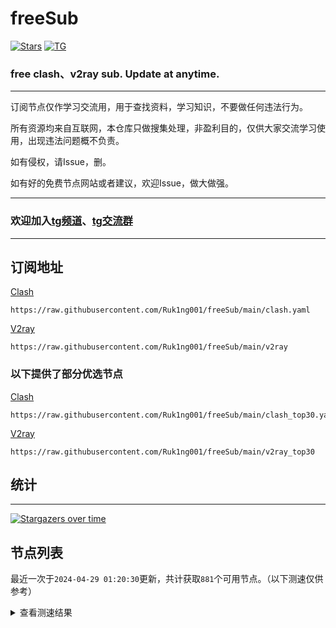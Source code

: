 # freeSub
[![Stars](https://img.shields.io/github/stars/Ruk1ng001/freeSub)](https://github.com/Ruk1ng001/freeSub/stargazers)
[![TG](https://img.shields.io/badge/Telegram-gray?logo=Telegram)](https://t.me/Ruk1ng001)
### free clash、v2ray sub. Update at anytime.

---

订阅节点仅作学习交流用，用于查找资料，学习知识，不要做任何违法行为。

所有资源均来自互联网，本仓库只做搜集处理，非盈利目的，仅供大家交流学习使用，出现违法问题概不负责。

如有侵权，请Issue，删。

如有好的免费节点网站或者建议，欢迎Issue，做大做强。

---

### 欢迎加入[tg频道](https://t.me/Ruk1ng001)、[tg交流群](https://t.me/+-e-b04EE5Cw2NmU1)

---

## 订阅地址
[Clash](https://raw.githubusercontent.com/Ruk1ng001/freeSub/main/clash.yaml)
```
https://raw.githubusercontent.com/Ruk1ng001/freeSub/main/clash.yaml
```
[V2ray](https://raw.githubusercontent.com/Ruk1ng001/freeSub/main/v2ray)
```
https://raw.githubusercontent.com/Ruk1ng001/freeSub/main/v2ray
```
### 以下提供了部分优选节点

[Clash](https://raw.githubusercontent.com/Ruk1ng001/freeSub/main/clash_top30.yaml)
```
https://raw.githubusercontent.com/Ruk1ng001/freeSub/main/clash_top30.yaml
```
[V2ray](https://raw.githubusercontent.com/Ruk1ng001/freeSub/main/v2ray_top30)
```
https://raw.githubusercontent.com/Ruk1ng001/freeSub/main/v2ray_top30
```

## 统计

---

[![Stargazers over time](https://starchart.cc/Ruk1ng001/freeSub.svg)](https://starchart.cc/Ruk1ng001/freeSub)

## 节点列表

最近一次于`2024-04-29 01:20:30`更新，共计获取`881`个可用节点。（以下测速仅供参考）

<details> <summary>查看测速结果</summary>

| 序号 | 节点 | 带宽 | 延迟 |
|:--:|:--:|:--:|:--:|
 | 1 | github.com/Ruk1ng001_457509393 | 1.58MB/s | 466.00ms |
 | 2 | github.com/Ruk1ng001_-1950870227 | 1.57MB/s | 452.00ms |
 | 3 | github.com/Ruk1ng001_-1309194857 | 1.57MB/s | 470.00ms |
 | 4 | github.com/Ruk1ng001_626559234 | 1.52MB/s | 482.00ms |
 | 5 | github.com/Ruk1ng001_396148077 | 1.50MB/s | 487.00ms |
 | 6 | github.com/Ruk1ng001_1697321866 | 1.47MB/s | 502.00ms |
 | 7 | github.com/Ruk1ng001_-998442850 | 1.44MB/s | 524.00ms |
 | 8 | github.com/Ruk1ng001_1035991473 | 1.44MB/s | 478.00ms |
 | 9 | github.com/Ruk1ng001_1195687431 | 1.44MB/s | 488.00ms |
 | 10 | github.com/Ruk1ng001_-1873811878 | 1.43MB/s | 456.00ms |
 | 11 | github.com/Ruk1ng001_2141704908 | 1.42MB/s | 502.00ms |
 | 12 | github.com/Ruk1ng001_1410094828 | 1.41MB/s | 532.00ms |
 | 13 | github.com/Ruk1ng001_605584129 | 1.41MB/s | 544.00ms |
 | 14 | github.com/Ruk1ng001_1867158206 | 1.41MB/s | 508.00ms |
 | 15 | github.com/Ruk1ng001_856261957 | 1.38MB/s | 560.00ms |
 | 16 | github.com/Ruk1ng001_1340327444 | 1.37MB/s | 513.00ms |
 | 17 | github.com/Ruk1ng001_1244419640 | 1.37MB/s | 577.00ms |
 | 18 | github.com/Ruk1ng001_1742616278 | 1.36MB/s | 559.00ms |
 | 19 | github.com/Ruk1ng001_1690603000 | 1.36MB/s | 542.00ms |
 | 20 | github.com/Ruk1ng001_1996575138 | 1.33MB/s | 561.00ms |
 | 21 | github.com/Ruk1ng001_1119602192 | 1.33MB/s | 586.00ms |
 | 22 | github.com/Ruk1ng001_-1004937508 | 1.32MB/s | 532.00ms |
 | 23 | github.com/Ruk1ng001_1591658842 | 1.32MB/s | 476.00ms |
 | 24 | github.com/Ruk1ng001_-1925795376 | 1.31MB/s | 577.00ms |
 | 25 | github.com/Ruk1ng001_-774058781 | 1.31MB/s | 578.00ms |
 | 26 | github.com/Ruk1ng001_-715363610 | 1.31MB/s | 573.00ms |
 | 27 | github.com/Ruk1ng001_146267772 | 1.30MB/s | 534.00ms |
 | 28 | github.com/Ruk1ng001_138898346 | 1.30MB/s | 582.00ms |
 | 29 | github.com/Ruk1ng001_2096896623 | 1.29MB/s | 593.00ms |
 | 30 | github.com/Ruk1ng001_782310002 | 1.27MB/s | 503.00ms |
 | 31 | github.com/Ruk1ng001_-1008720777 | 1.27MB/s | 566.00ms |
 | 32 | github.com/Ruk1ng001_-72686330 | 1.27MB/s | 568.00ms |
 | 33 | github.com/Ruk1ng001_116797288 | 1.26MB/s | 620.00ms |
 | 34 | github.com/Ruk1ng001_300501014 | 1.26MB/s | 517.00ms |
 | 35 | github.com/Ruk1ng001_1743310297 | 1.26MB/s | 591.00ms |
 | 36 | github.com/Ruk1ng001_161052048 | 1.25MB/s | 551.00ms |
 | 37 | github.com/Ruk1ng001_-2030686929 | 1.25MB/s | 552.00ms |
 | 38 | github.com/Ruk1ng001_291293984 | 1.25MB/s | 546.00ms |
 | 39 | github.com/Ruk1ng001_-72621018 | 1.24MB/s | 563.00ms |
 | 40 | github.com/Ruk1ng001_-1898585217 | 1.24MB/s | 636.00ms |
 | 41 | github.com/Ruk1ng001_1086606314 | 1.23MB/s | 500.00ms |
 | 42 | github.com/Ruk1ng001_1353939725 | 1.23MB/s | 587.00ms |
 | 43 | github.com/Ruk1ng001_-1845796286 | 1.22MB/s | 640.00ms |
 | 44 | github.com/Ruk1ng001_-1922139290 | 1.21MB/s | 631.00ms |
 | 45 | github.com/Ruk1ng001_92151648 | 1.21MB/s | 652.00ms |
 | 46 | github.com/Ruk1ng001_-1870168781 | 1.20MB/s | 636.00ms |
 | 47 | github.com/Ruk1ng001_-2095910852 | 1.20MB/s | 618.00ms |
 | 48 | github.com/Ruk1ng001_-1350255069 | 1.19MB/s | 608.00ms |
 | 49 | github.com/Ruk1ng001_1267551929 | 1.19MB/s | 654.00ms |
 | 50 | github.com/Ruk1ng001_1040940363 | 1.19MB/s | 588.00ms |
 | 51 | github.com/Ruk1ng001_-769628018 | 1.18MB/s | 547.00ms |
 | 52 | github.com/Ruk1ng001_-1961998459 | 1.18MB/s | 625.00ms |
 | 53 | github.com/Ruk1ng001_1377215008 | 1.17MB/s | 658.00ms |
 | 54 | github.com/Ruk1ng001_1594636971 | 1.16MB/s | 573.00ms |
 | 55 | github.com/Ruk1ng001_790237386 | 1.16MB/s | 500.00ms |
 | 56 | github.com/Ruk1ng001_777567245 | 1.16MB/s | 637.00ms |
 | 57 | github.com/Ruk1ng001_343902879 | 1.15MB/s | 584.00ms |
 | 58 | github.com/Ruk1ng001_889885765 | 1.14MB/s | 504.00ms |
 | 59 | github.com/Ruk1ng001_-19935043 | 1.14MB/s | 658.00ms |
 | 60 | github.com/Ruk1ng001_738775265 | 1.14MB/s | 693.00ms |
 | 61 | github.com/Ruk1ng001_-734587954 | 1.14MB/s | 459.00ms |
 | 62 | github.com/Ruk1ng001_1125418568 | 1.14MB/s | 715.00ms |
 | 63 | github.com/Ruk1ng001_-984555816 | 1.14MB/s | 696.00ms |
 | 64 | github.com/Ruk1ng001_1715235241 | 1.12MB/s | 671.00ms |
 | 65 | github.com/Ruk1ng001_-1220610009 | 1.11MB/s | 686.00ms |
 | 66 | github.com/Ruk1ng001_71355846 | 1.10MB/s | 705.00ms |
 | 67 | github.com/Ruk1ng001_308684097 | 1.10MB/s | 717.00ms |
 | 68 | github.com/Ruk1ng001_924727498 | 1.10MB/s | 715.00ms |
 | 69 | github.com/Ruk1ng001_-1184184033 | 1.10MB/s | 701.00ms |
 | 70 | github.com/Ruk1ng001_-822426900 | 1.10MB/s | 525.00ms |
 | 71 | github.com/Ruk1ng001_1453958981 | 1.09MB/s | 645.00ms |
 | 72 | github.com/Ruk1ng001_1923705185 | 1.09MB/s | 705.00ms |
 | 73 | github.com/Ruk1ng001_-1032832811 | 1.09MB/s | 646.00ms |
 | 74 | github.com/Ruk1ng001_-869713242 | 1.09MB/s | 600.00ms |
 | 75 | github.com/Ruk1ng001_-642684255 | 1.09MB/s | 473.00ms |
 | 76 | github.com/Ruk1ng001_-1518073166 | 1.08MB/s | 756.00ms |
 | 77 | github.com/Ruk1ng001_-2124455810 | 1.08MB/s | 723.00ms |
 | 78 | github.com/Ruk1ng001_-437420711 | 1.07MB/s | 656.00ms |
 | 79 | github.com/Ruk1ng001_1096619158 | 1.07MB/s | 521.00ms |
 | 80 | github.com/Ruk1ng001_293866984 | 1.07MB/s | 614.00ms |
 | 81 | github.com/Ruk1ng001_1737758049 | 1.06MB/s | 562.00ms |
 | 82 | github.com/Ruk1ng001_-1642215306 | 1.06MB/s | 717.00ms |
 | 83 | github.com/Ruk1ng001_-993462027 | 1.06MB/s | 738.00ms |
 | 84 | github.com/Ruk1ng001_1814260521 | 1.06MB/s | 547.00ms |
 | 85 | github.com/Ruk1ng001_1996967370 | 1.06MB/s | 768.00ms |
 | 86 | github.com/Ruk1ng001_2108791206 | 1.06MB/s | 585.00ms |
 | 87 | github.com/Ruk1ng001_449348185 | 1.06MB/s | 729.00ms |
 | 88 | github.com/Ruk1ng001_914238114 | 1.05MB/s | 650.00ms |
 | 89 | github.com/Ruk1ng001_-528439388 | 1.05MB/s | 739.00ms |
 | 90 | github.com/Ruk1ng001_555523061 | 1.05MB/s | 608.00ms |
 | 91 | github.com/Ruk1ng001_-1178388565 | 1.05MB/s | 585.00ms |
 | 92 | github.com/Ruk1ng001_-159291392 | 1.04MB/s | 632.00ms |
 | 93 | github.com/Ruk1ng001_1182001113 | 1.03MB/s | 784.00ms |
 | 94 | github.com/Ruk1ng001_-1759640489 | 1.03MB/s | 627.00ms |
 | 95 | github.com/Ruk1ng001_-2108125779 | 1.02MB/s | 721.00ms |
 | 96 | github.com/Ruk1ng001_-1252656006 | 1.02MB/s | 568.00ms |
 | 97 | github.com/Ruk1ng001_1685342719 | 1.02MB/s | 793.00ms |
 | 98 | github.com/Ruk1ng001_1727756446 | 1.01MB/s | 620.00ms |
 | 99 | github.com/Ruk1ng001_586264968 | 1.01MB/s | 510.00ms |
 | 100 | github.com/Ruk1ng001_569351095 | 1.01MB/s | 768.00ms |
 | 101 | github.com/Ruk1ng001_-606007644 | 1021.50KB/s | 684.00ms |
 | 102 | github.com/Ruk1ng001_282434535 | 1020.75KB/s | 861.00ms |
 | 103 | github.com/Ruk1ng001_1004112283 | 1019.62KB/s | 697.00ms |
 | 104 | github.com/Ruk1ng001_-63723239 | 1018.76KB/s | 637.00ms |
 | 105 | github.com/Ruk1ng001_1105575492 | 1016.90KB/s | 639.00ms |
 | 106 | github.com/Ruk1ng001_-1292845614 | 1016.70KB/s | 519.00ms |
 | 107 | github.com/Ruk1ng001_2048528184 | 1011.88KB/s | 477.00ms |
 | 108 | github.com/Ruk1ng001_-1595403498 | 1011.87KB/s | 640.00ms |
 | 109 | github.com/Ruk1ng001_-862492042 | 1007.12KB/s | 607.00ms |
 | 110 | github.com/Ruk1ng001_-1976564755 | 1006.96KB/s | 815.00ms |
 | 111 | github.com/Ruk1ng001_1052701915 | 999.15KB/s | 718.00ms |
 | 112 | github.com/Ruk1ng001_258761332 | 995.79KB/s | 688.00ms |
 | 113 | github.com/Ruk1ng001_-299525474 | 994.82KB/s | 783.00ms |
 | 114 | github.com/Ruk1ng001_1433481281 | 991.40KB/s | 671.00ms |
 | 115 | github.com/Ruk1ng001_-1526050431 | 978.24KB/s | 757.00ms |
 | 116 | github.com/Ruk1ng001_1919755534 | 977.98KB/s | 534.00ms |
 | 117 | github.com/Ruk1ng001_-1124604566 | 975.64KB/s | 800.00ms |
 | 118 | github.com/Ruk1ng001_-795008501 | 975.44KB/s | 778.00ms |
 | 119 | github.com/Ruk1ng001_-389812022 | 969.83KB/s | 751.00ms |
 | 120 | github.com/Ruk1ng001_-1594851839 | 966.10KB/s | 803.00ms |
 | 121 | github.com/Ruk1ng001_-1487995965 | 964.33KB/s | 727.00ms |
 | 122 | github.com/Ruk1ng001_480482224 | 963.62KB/s | 506.00ms |
 | 123 | github.com/Ruk1ng001_-1281754856 | 963.23KB/s | 774.00ms |
 | 124 | github.com/Ruk1ng001_1892255689 | 952.31KB/s | 780.00ms |
 | 125 | github.com/Ruk1ng001_1210897747 | 950.42KB/s | 566.00ms |
 | 126 | github.com/Ruk1ng001_1605722044 | 948.03KB/s | 802.00ms |
 | 127 | github.com/Ruk1ng001_1303005356 | 947.51KB/s | 523.00ms |
 | 128 | github.com/Ruk1ng001_107634401 | 946.39KB/s | 869.00ms |
 | 129 | github.com/Ruk1ng001_954815856 | 935.21KB/s | 608.00ms |
 | 130 | github.com/Ruk1ng001_-1606049398 | 928.79KB/s | 597.00ms |
 | 131 | github.com/Ruk1ng001_280124030 | 924.57KB/s | 578.00ms |
 | 132 | github.com/Ruk1ng001_1072752017 | 920.87KB/s | 926.00ms |
 | 133 | github.com/Ruk1ng001_1870964525 | 920.76KB/s | 839.00ms |
 | 134 | github.com/Ruk1ng001_-2029115800 | 917.22KB/s | 817.00ms |
 | 135 | github.com/Ruk1ng001_1007940263 | 915.85KB/s | 855.00ms |
 | 136 | github.com/Ruk1ng001_2141221791 | 911.92KB/s | 664.00ms |
 | 137 | github.com/Ruk1ng001_1986732526 | 903.13KB/s | 761.00ms |
 | 138 | github.com/Ruk1ng001_1213544331 | 903.03KB/s | 851.00ms |
 | 139 | github.com/Ruk1ng001_2005668504 | 899.66KB/s | 703.00ms |
 | 140 | github.com/Ruk1ng001_1041567912 | 886.82KB/s | 876.00ms |
 | 141 | github.com/Ruk1ng001_-1071695481 | 885.35KB/s | 685.00ms |
 | 142 | github.com/Ruk1ng001_-637356168 | 874.30KB/s | 803.00ms |
 | 143 | github.com/Ruk1ng001_-954555404 | 873.63KB/s | 589.00ms |
 | 144 | github.com/Ruk1ng001_-2064097860 | 870.07KB/s | 798.00ms |
 | 145 | github.com/Ruk1ng001_-503097348 | 868.75KB/s | 787.00ms |
 | 146 | github.com/Ruk1ng001_1048613264 | 868.56KB/s | 906.00ms |
 | 147 | github.com/Ruk1ng001_109994677 | 866.90KB/s | 785.00ms |
 | 148 | github.com/Ruk1ng001_-253991980 | 865.41KB/s | 814.00ms |
 | 149 | github.com/Ruk1ng001_-887811693 | 863.04KB/s | 937.00ms |
 | 150 | github.com/Ruk1ng001_-61758025 | 861.98KB/s | 728.00ms |
 | 151 | github.com/Ruk1ng001_1628682888 | 854.47KB/s | 677.00ms |
 | 152 | github.com/Ruk1ng001_-1618165936 | 852.90KB/s | 666.00ms |
 | 153 | github.com/Ruk1ng001_2002865243 | 844.92KB/s | 762.00ms |
 | 154 | github.com/Ruk1ng001_-1746356176 | 843.21KB/s | 600.00ms |
 | 155 | github.com/Ruk1ng001_1107866998 | 841.98KB/s | 795.00ms |
 | 156 | github.com/Ruk1ng001_-770263162 | 841.49KB/s | 678.00ms |
 | 157 | github.com/Ruk1ng001_-649341856 | 841.16KB/s | 785.00ms |
 | 158 | github.com/Ruk1ng001_-171925360 | 837.98KB/s | 670.00ms |
 | 159 | github.com/Ruk1ng001_1975051461 | 835.19KB/s | 784.00ms |
 | 160 | github.com/Ruk1ng001_1567064967 | 834.79KB/s | 595.00ms |
 | 161 | github.com/Ruk1ng001_-1100195204 | 830.70KB/s | 999.00ms |
 | 162 | github.com/Ruk1ng001_256366694 | 829.13KB/s | 883.00ms |
 | 163 | github.com/Ruk1ng001_448107404 | 825.85KB/s | 740.00ms |
 | 164 | github.com/Ruk1ng001_-396534778 | 820.78KB/s | 719.00ms |
 | 165 | github.com/Ruk1ng001_611343547 | 820.09KB/s | 874.00ms |
 | 166 | github.com/Ruk1ng001_-531640239 | 819.80KB/s | 494.00ms |
 | 167 | github.com/Ruk1ng001_-1549982554 | 819.29KB/s | 936.00ms |
 | 168 | github.com/Ruk1ng001_-244181490 | 813.74KB/s | 604.00ms |
 | 169 | github.com/Ruk1ng001_-559425755 | 810.43KB/s | 937.00ms |
 | 170 | github.com/Ruk1ng001_1566592211 | 804.68KB/s | 786.00ms |
 | 171 | github.com/Ruk1ng001_-212618855 | 804.53KB/s | 819.00ms |
 | 172 | github.com/Ruk1ng001_-1388654550 | 802.89KB/s | 802.00ms |
 | 173 | github.com/Ruk1ng001_143935729 | 801.53KB/s | 632.00ms |
 | 174 | github.com/Ruk1ng001_1274579197 | 795.75KB/s | 727.00ms |
 | 175 | github.com/Ruk1ng001_-1277654981 | 793.98KB/s | 740.00ms |
 | 176 | github.com/Ruk1ng001_1038398404 | 789.01KB/s | 976.00ms |
 | 177 | github.com/Ruk1ng001_1106387906 | 787.21KB/s | 822.00ms |
 | 178 | github.com/Ruk1ng001_-2123296508 | 786.71KB/s | 807.00ms |
 | 179 | github.com/Ruk1ng001_-557883779 | 785.41KB/s | 782.00ms |
 | 180 | github.com/Ruk1ng001_-262865353 | 784.83KB/s | 708.00ms |
 | 181 | github.com/Ruk1ng001_1518210954 | 777.46KB/s | 782.00ms |
 | 182 | github.com/Ruk1ng001_-1578979858 | 772.92KB/s | 1008.00ms |
 | 183 | github.com/Ruk1ng001_-1106722026 | 769.72KB/s | 806.00ms |
 | 184 | github.com/Ruk1ng001_-340934017 | 769.21KB/s | 807.00ms |
 | 185 | github.com/Ruk1ng001_2073445822 | 764.13KB/s | 785.00ms |
 | 186 | github.com/Ruk1ng001_1864736563 | 761.61KB/s | 733.00ms |
 | 187 | github.com/Ruk1ng001_-1220365495 | 759.72KB/s | 1047.00ms |
 | 188 | github.com/Ruk1ng001_698432993 | 759.35KB/s | 706.00ms |
 | 189 | github.com/Ruk1ng001_1989420087 | 756.98KB/s | 914.00ms |
 | 190 | github.com/Ruk1ng001_-1163948804 | 755.82KB/s | 676.00ms |
 | 191 | github.com/Ruk1ng001_-375905948 | 754.27KB/s | 742.00ms |
 | 192 | github.com/Ruk1ng001_63054956 | 752.57KB/s | 775.00ms |
 | 193 | github.com/Ruk1ng001_467356621 | 752.34KB/s | 770.00ms |
 | 194 | github.com/Ruk1ng001_-1789993092 | 750.33KB/s | 865.00ms |
 | 195 | github.com/Ruk1ng001_-2132828438 | 747.36KB/s | 670.00ms |
 | 196 | github.com/Ruk1ng001_-847465108 | 747.18KB/s | 773.00ms |
 | 197 | github.com/Ruk1ng001_1890546903 | 743.67KB/s | 607.00ms |
 | 198 | github.com/Ruk1ng001_-1815679804 | 742.76KB/s | 836.00ms |
 | 199 | github.com/Ruk1ng001_-403127895 | 742.75KB/s | 801.00ms |
 | 200 | github.com/Ruk1ng001_-2017851594 | 741.05KB/s | 812.00ms |
 | 201 | github.com/Ruk1ng001_-343743859 | 740.85KB/s | 815.00ms |
 | 202 | github.com/Ruk1ng001_55133813 | 740.84KB/s | 788.00ms |
 | 203 | github.com/Ruk1ng001_2042881576 | 740.31KB/s | 823.00ms |
 | 204 | github.com/Ruk1ng001_-1592205057 | 738.56KB/s | 624.00ms |
 | 205 | github.com/Ruk1ng001_815517840 | 737.64KB/s | 765.00ms |
 | 206 | github.com/Ruk1ng001_-932278762 | 737.39KB/s | 968.00ms |
 | 207 | github.com/Ruk1ng001_653133192 | 736.77KB/s | 669.00ms |
 | 208 | github.com/Ruk1ng001_1619725817 | 734.09KB/s | 882.00ms |
 | 209 | github.com/Ruk1ng001_-852593786 | 733.30KB/s | 926.00ms |
 | 210 | github.com/Ruk1ng001_-1636878182 | 732.99KB/s | 974.00ms |
 | 211 | github.com/Ruk1ng001_369635224 | 732.60KB/s | 753.00ms |
 | 212 | github.com/Ruk1ng001_2023043447 | 732.22KB/s | 781.00ms |
 | 213 | github.com/Ruk1ng001_-613298081 | 731.02KB/s | 587.00ms |
 | 214 | github.com/Ruk1ng001_1233879076 | 729.06KB/s | 807.00ms |
 | 215 | github.com/Ruk1ng001_1932043108 | 725.08KB/s | 937.00ms |
 | 216 | github.com/Ruk1ng001_1153219541 | 721.84KB/s | 953.00ms |
 | 217 | github.com/Ruk1ng001_-391721743 | 720.62KB/s | 714.00ms |
 | 218 | github.com/Ruk1ng001_-115319328 | 719.61KB/s | 773.00ms |
 | 219 | github.com/Ruk1ng001_-512044762 | 715.75KB/s | 784.00ms |
 | 220 | github.com/Ruk1ng001_-662409783 | 714.88KB/s | 836.00ms |
 | 221 | github.com/Ruk1ng001_998218809 | 714.49KB/s | 864.00ms |
 | 222 | github.com/Ruk1ng001_944487472 | 712.98KB/s | 802.00ms |
 | 223 | github.com/Ruk1ng001_-838089387 | 712.72KB/s | 1125.00ms |
 | 224 | github.com/Ruk1ng001_-53444725 | 710.52KB/s | 800.00ms |
 | 225 | github.com/Ruk1ng001_-515231590 | 708.43KB/s | 636.00ms |
 | 226 | github.com/Ruk1ng001_-981481 | 706.59KB/s | 823.00ms |
 | 227 | github.com/Ruk1ng001_295128791 | 705.49KB/s | 894.00ms |
 | 228 | github.com/Ruk1ng001_1559827882 | 704.04KB/s | 794.00ms |
 | 229 | github.com/Ruk1ng001_-1851879389 | 703.90KB/s | 626.00ms |
 | 230 | github.com/Ruk1ng001_2061323904 | 703.15KB/s | 764.00ms |
 | 231 | github.com/Ruk1ng001_552269841 | 701.96KB/s | 839.00ms |
 | 232 | github.com/Ruk1ng001_-1839956059 | 701.88KB/s | 741.00ms |
 | 233 | github.com/Ruk1ng001_-643872437 | 698.88KB/s | 1131.00ms |
 | 234 | github.com/Ruk1ng001_1943234370 | 696.61KB/s | 756.00ms |
 | 235 | github.com/Ruk1ng001_2093497325 | 694.25KB/s | 655.00ms |
 | 236 | github.com/Ruk1ng001_-730927187 | 694.22KB/s | 795.00ms |
 | 237 | github.com/Ruk1ng001_-505067315 | 693.95KB/s | 647.00ms |
 | 238 | github.com/Ruk1ng001_326847445 | 693.60KB/s | 763.00ms |
 | 239 | github.com/Ruk1ng001_-1608408967 | 692.37KB/s | 1067.00ms |
 | 240 | github.com/Ruk1ng001_-358435009 | 692.22KB/s | 862.00ms |
 | 241 | github.com/Ruk1ng001_1441269998 | 691.21KB/s | 723.00ms |
 | 242 | github.com/Ruk1ng001_1902851216 | 690.70KB/s | 867.00ms |
 | 243 | github.com/Ruk1ng001_739113106 | 690.69KB/s | 819.00ms |
 | 244 | github.com/Ruk1ng001_-1782303906 | 690.28KB/s | 798.00ms |
 | 245 | github.com/Ruk1ng001_1487599299 | 684.88KB/s | 678.00ms |
 | 246 | github.com/Ruk1ng001_-1493709062 | 682.71KB/s | 974.00ms |
 | 247 | github.com/Ruk1ng001_731633589 | 680.12KB/s | 854.00ms |
 | 248 | github.com/Ruk1ng001_-2085184540 | 678.72KB/s | 933.00ms |
 | 249 | github.com/Ruk1ng001_-36385008 | 676.31KB/s | 1171.00ms |
 | 250 | github.com/Ruk1ng001_549707285 | 674.16KB/s | 882.00ms |
 | 251 | github.com/Ruk1ng001_-117128365 | 671.38KB/s | 999.00ms |
 | 252 | github.com/Ruk1ng001_-471467992 | 667.97KB/s | 1040.00ms |
 | 253 | github.com/Ruk1ng001_-1987993535 | 667.25KB/s | 786.00ms |
 | 254 | github.com/Ruk1ng001_656226080 | 664.99KB/s | 968.00ms |
 | 255 | github.com/Ruk1ng001_281914585 | 663.17KB/s | 732.00ms |
 | 256 | github.com/Ruk1ng001_1871087322 | 661.98KB/s | 865.00ms |
 | 257 | github.com/Ruk1ng001_-1828807397 | 658.22KB/s | 749.00ms |
 | 258 | github.com/Ruk1ng001_-1480117251 | 656.43KB/s | 789.00ms |
 | 259 | github.com/Ruk1ng001_-82898005 | 654.59KB/s | 806.00ms |
 | 260 | github.com/Ruk1ng001_-27929349 | 653.22KB/s | 838.00ms |
 | 261 | github.com/Ruk1ng001_-319323616 | 652.55KB/s | 805.00ms |
 | 262 | github.com/Ruk1ng001_738183726 | 652.42KB/s | 951.00ms |
 | 263 | github.com/Ruk1ng001_-127118485 | 651.02KB/s | 882.00ms |
 | 264 | github.com/Ruk1ng001_-1887713855 | 649.78KB/s | 787.00ms |
 | 265 | github.com/Ruk1ng001_-523013122 | 645.46KB/s | 1279.00ms |
 | 266 | github.com/Ruk1ng001_-958206677 | 644.90KB/s | 806.00ms |
 | 267 | github.com/Ruk1ng001_-379124212 | 644.52KB/s | 899.00ms |
 | 268 | github.com/Ruk1ng001_1331854260 | 644.33KB/s | 606.00ms |
 | 269 | github.com/Ruk1ng001_1996223246 | 643.24KB/s | 835.00ms |
 | 270 | github.com/Ruk1ng001_-997123711 | 640.64KB/s | 830.00ms |
 | 271 | github.com/Ruk1ng001_525984793 | 638.75KB/s | 942.00ms |
 | 272 | github.com/Ruk1ng001_-328167282 | 638.22KB/s | 1124.00ms |
 | 273 | github.com/Ruk1ng001_-934373348 | 637.79KB/s | 1032.00ms |
 | 274 | github.com/Ruk1ng001_553360467 | 635.76KB/s | 882.00ms |
 | 275 | github.com/Ruk1ng001_-1571851554 | 633.29KB/s | 715.00ms |
 | 276 | github.com/Ruk1ng001_-1557982896 | 632.24KB/s | 874.00ms |
 | 277 | github.com/Ruk1ng001_-1640485969 | 630.22KB/s | 708.00ms |
 | 278 | github.com/Ruk1ng001_-566235706 | 629.94KB/s | 645.00ms |
 | 279 | github.com/Ruk1ng001_-1256619418 | 629.65KB/s | 589.00ms |
 | 280 | github.com/Ruk1ng001_281991883 | 629.61KB/s | 614.00ms |
 | 281 | github.com/Ruk1ng001_1530630353 | 626.31KB/s | 684.00ms |
 | 282 | github.com/Ruk1ng001_552161983 | 626.27KB/s | 651.00ms |
 | 283 | github.com/Ruk1ng001_-1651884828 | 623.97KB/s | 685.00ms |
 | 284 | github.com/Ruk1ng001_-2049639584 | 621.58KB/s | 961.00ms |
 | 285 | github.com/Ruk1ng001_-714480060 | 618.12KB/s | 940.00ms |
 | 286 | github.com/Ruk1ng001_344662857 | 616.95KB/s | 744.00ms |
 | 287 | github.com/Ruk1ng001_975225202 | 615.26KB/s | 831.00ms |
 | 288 | github.com/Ruk1ng001_-932012556 | 614.41KB/s | 842.00ms |
 | 289 | github.com/Ruk1ng001_-1815876387 | 613.89KB/s | 918.00ms |
 | 290 | github.com/Ruk1ng001_1669850518 | 613.53KB/s | 768.00ms |
 | 291 | github.com/Ruk1ng001_1760299216 | 610.61KB/s | 760.00ms |
 | 292 | github.com/Ruk1ng001_-772665707 | 610.08KB/s | 1203.00ms |
 | 293 | github.com/Ruk1ng001_-1014752285 | 608.92KB/s | 732.00ms |
 | 294 | github.com/Ruk1ng001_-1893624943 | 607.96KB/s | 970.00ms |
 | 295 | github.com/Ruk1ng001_-1252235763 | 606.47KB/s | 783.00ms |
 | 296 | github.com/Ruk1ng001_-1813907548 | 604.30KB/s | 1095.00ms |
 | 297 | github.com/Ruk1ng001_1735381951 | 602.96KB/s | 637.00ms |
 | 298 | github.com/Ruk1ng001_787301441 | 601.32KB/s | 747.00ms |
 | 299 | github.com/Ruk1ng001_856347142 | 599.09KB/s | 1131.00ms |
 | 300 | github.com/Ruk1ng001_1886975613 | 598.71KB/s | 605.00ms |
 | 301 | github.com/Ruk1ng001_-1542576069 | 596.87KB/s | 672.00ms |
 | 302 | github.com/Ruk1ng001_-1267513817 | 596.76KB/s | 927.00ms |
 | 303 | github.com/Ruk1ng001_-1611760978 | 596.05KB/s | 1101.00ms |
 | 304 | github.com/Ruk1ng001_-1560884489 | 595.86KB/s | 930.00ms |
 | 305 | github.com/Ruk1ng001_2079344206 | 595.61KB/s | 959.00ms |
 | 306 | github.com/Ruk1ng001_-1724867357 | 593.37KB/s | 1009.00ms |
 | 307 | github.com/Ruk1ng001_-931961176 | 586.65KB/s | 981.00ms |
 | 308 | github.com/Ruk1ng001_-612173839 | 586.53KB/s | 603.00ms |
 | 309 | github.com/Ruk1ng001_1940204539 | 585.80KB/s | 874.00ms |
 | 310 | github.com/Ruk1ng001_-326221199 | 580.72KB/s | 633.00ms |
 | 311 | github.com/Ruk1ng001_-258806384 | 578.84KB/s | 851.00ms |
 | 312 | github.com/Ruk1ng001_-537903991 | 574.03KB/s | 683.00ms |
 | 313 | github.com/Ruk1ng001_1789308714 | 572.28KB/s | 993.00ms |
 | 314 | github.com/Ruk1ng001_-1912059197 | 571.40KB/s | 1202.00ms |
 | 315 | github.com/Ruk1ng001_1086922309 | 571.09KB/s | 999.00ms |
 | 316 | github.com/Ruk1ng001_816734664 | 570.86KB/s | 991.00ms |
 | 317 | github.com/Ruk1ng001_-159470704 | 570.85KB/s | 835.00ms |
 | 318 | github.com/Ruk1ng001_932951852 | 570.15KB/s | 750.00ms |
 | 319 | github.com/Ruk1ng001_-1420668667 | 568.44KB/s | 1034.00ms |
 | 320 | github.com/Ruk1ng001_134239076 | 567.16KB/s | 982.00ms |
 | 321 | github.com/Ruk1ng001_-2577071 | 564.79KB/s | 1126.00ms |
 | 322 | github.com/Ruk1ng001_-744266098 | 564.26KB/s | 790.00ms |
 | 323 | github.com/Ruk1ng001_-1408080851 | 563.85KB/s | 1017.00ms |
 | 324 | github.com/Ruk1ng001_830162004 | 563.80KB/s | 1592.00ms |
 | 325 | github.com/Ruk1ng001_950781174 | 561.97KB/s | 1044.00ms |
 | 326 | github.com/Ruk1ng001_1408189547 | 560.67KB/s | 835.00ms |
 | 327 | github.com/Ruk1ng001_891380061 | 558.33KB/s | 1195.00ms |
 | 328 | github.com/Ruk1ng001_-974778020 | 558.08KB/s | 620.00ms |
 | 329 | github.com/Ruk1ng001_372660787 | 557.95KB/s | 1057.00ms |
 | 330 | github.com/Ruk1ng001_2005710081 | 555.13KB/s | 923.00ms |
 | 331 | github.com/Ruk1ng001_-412214937 | 548.86KB/s | 931.00ms |
 | 332 | github.com/Ruk1ng001_217248594 | 546.86KB/s | 1097.00ms |
 | 333 | github.com/Ruk1ng001_1570559297 | 546.82KB/s | 947.00ms |
 | 334 | github.com/Ruk1ng001_-166974900 | 545.25KB/s | 1170.00ms |
 | 335 | github.com/Ruk1ng001_-1782828494 | 543.99KB/s | 858.00ms |
 | 336 | github.com/Ruk1ng001_162057057 | 543.48KB/s | 918.00ms |
 | 337 | github.com/Ruk1ng001_-992366691 | 540.77KB/s | 1235.00ms |
 | 338 | github.com/Ruk1ng001_168616137 | 538.85KB/s | 1215.00ms |
 | 339 | github.com/Ruk1ng001_2003040370 | 537.74KB/s | 1428.00ms |
 | 340 | github.com/Ruk1ng001_-1831445969 | 536.58KB/s | 1238.00ms |
 | 341 | github.com/Ruk1ng001_1367131282 | 536.56KB/s | 1664.00ms |
 | 342 | github.com/Ruk1ng001_693034591 | 536.37KB/s | 1006.00ms |
 | 343 | github.com/Ruk1ng001_-619853802 | 536.12KB/s | 688.00ms |
 | 344 | github.com/Ruk1ng001_1971812643 | 535.95KB/s | 806.00ms |
 | 345 | github.com/Ruk1ng001_-1840725830 | 535.91KB/s | 875.00ms |
 | 346 | github.com/Ruk1ng001_144286888 | 535.85KB/s | 1024.00ms |
 | 347 | github.com/Ruk1ng001_-1477546097 | 535.11KB/s | 1269.00ms |
 | 348 | github.com/Ruk1ng001_-2134509885 | 532.72KB/s | 1097.00ms |
 | 349 | github.com/Ruk1ng001_-2073462185 | 532.32KB/s | 1223.00ms |
 | 350 | github.com/Ruk1ng001_-1438086611 | 530.93KB/s | 1137.00ms |
 | 351 | github.com/Ruk1ng001_-447854919 | 528.78KB/s | 1064.00ms |
 | 352 | github.com/Ruk1ng001_-2042043207 | 528.70KB/s | 1271.00ms |
 | 353 | github.com/Ruk1ng001_-725742378 | 528.68KB/s | 1206.00ms |
 | 354 | github.com/Ruk1ng001_-221908825 | 527.79KB/s | 1219.00ms |
 | 355 | github.com/Ruk1ng001_-428477273 | 526.09KB/s | 1270.00ms |
 | 356 | github.com/Ruk1ng001_-1892032577 | 525.88KB/s | 1062.00ms |
 | 357 | github.com/Ruk1ng001_-1694410022 | 525.77KB/s | 808.00ms |
 | 358 | github.com/Ruk1ng001_-786303353 | 524.83KB/s | 854.00ms |
 | 359 | github.com/Ruk1ng001_-563080537 | 523.83KB/s | 1656.00ms |
 | 360 | github.com/Ruk1ng001_-845418261 | 521.22KB/s | 1121.00ms |
 | 361 | github.com/Ruk1ng001_-1236365521 | 520.60KB/s | 1028.00ms |
 | 362 | github.com/Ruk1ng001_314614955 | 519.32KB/s | 1107.00ms |
 | 363 | github.com/Ruk1ng001_2135651909 | 515.01KB/s | 1464.00ms |
 | 364 | github.com/Ruk1ng001_-1216960561 | 515.01KB/s | 858.00ms |
 | 365 | github.com/Ruk1ng001_1336643521 | 514.51KB/s | 1121.00ms |
 | 366 | github.com/Ruk1ng001_1667009876 | 514.05KB/s | 1113.00ms |
 | 367 | github.com/Ruk1ng001_1998543476 | 510.24KB/s | 1231.00ms |
 | 368 | github.com/Ruk1ng001_1391223984 | 508.72KB/s | 1099.00ms |
 | 369 | github.com/Ruk1ng001_-1069586785 | 508.41KB/s | 1155.00ms |
 | 370 | github.com/Ruk1ng001_-251280744 | 506.77KB/s | 821.00ms |
 | 371 | github.com/Ruk1ng001_-592595591 | 505.28KB/s | 1034.00ms |
 | 372 | github.com/Ruk1ng001_1526487381 | 504.02KB/s | 817.00ms |
 | 373 | github.com/Ruk1ng001_30402784 | 503.64KB/s | 1249.00ms |
 | 374 | github.com/Ruk1ng001_-337648872 | 500.27KB/s | 911.00ms |
 | 375 | github.com/Ruk1ng001_-1245971778 | 499.94KB/s | 1049.00ms |
 | 376 | github.com/Ruk1ng001_-1902130201 | 499.57KB/s | 1447.00ms |
 | 377 | github.com/Ruk1ng001_635855137 | 499.35KB/s | 1331.00ms |
 | 378 | github.com/Ruk1ng001_1455056547 | 497.53KB/s | 963.00ms |
 | 379 | github.com/Ruk1ng001_-899982482 | 496.48KB/s | 1230.00ms |
 | 380 | github.com/Ruk1ng001_-1546222846 | 495.95KB/s | 1006.00ms |
 | 381 | github.com/Ruk1ng001_864302116 | 495.00KB/s | 1130.00ms |
 | 382 | github.com/Ruk1ng001_-1184091048 | 494.15KB/s | 1308.00ms |
 | 383 | github.com/Ruk1ng001_1261261951 | 493.07KB/s | 798.00ms |
 | 384 | github.com/Ruk1ng001_-2002808180 | 492.42KB/s | 1503.00ms |
 | 385 | github.com/Ruk1ng001_-122480037 | 492.31KB/s | 758.00ms |
 | 386 | github.com/Ruk1ng001_-1966908762 | 491.48KB/s | 779.00ms |
 | 387 | github.com/Ruk1ng001_-797993214 | 490.83KB/s | 784.00ms |
 | 388 | github.com/Ruk1ng001_-857043316 | 488.44KB/s | 880.00ms |
 | 389 | github.com/Ruk1ng001_909563412 | 486.78KB/s | 1209.00ms |
 | 390 | github.com/Ruk1ng001_662965335 | 484.99KB/s | 1013.00ms |
 | 391 | github.com/Ruk1ng001_105128625 | 484.91KB/s | 1181.00ms |
 | 392 | github.com/Ruk1ng001_-318675314 | 484.77KB/s | 772.00ms |
 | 393 | github.com/Ruk1ng001_1382457965 | 484.64KB/s | 1010.00ms |
 | 394 | github.com/Ruk1ng001_-1282224689 | 483.62KB/s | 1189.00ms |
 | 395 | github.com/Ruk1ng001_-1374761266 | 483.56KB/s | 1105.00ms |
 | 396 | github.com/Ruk1ng001_985674167 | 481.45KB/s | 583.00ms |
 | 397 | github.com/Ruk1ng001_-1737498594 | 481.42KB/s | 966.00ms |
 | 398 | github.com/Ruk1ng001_978435870 | 480.86KB/s | 526.00ms |
 | 399 | github.com/Ruk1ng001_-956031282 | 479.69KB/s | 1247.00ms |
 | 400 | github.com/Ruk1ng001_-2095484647 | 476.80KB/s | 1050.00ms |
 | 401 | github.com/Ruk1ng001_1688038752 | 476.27KB/s | 1376.00ms |
 | 402 | github.com/Ruk1ng001_229377986 | 475.19KB/s | 1175.00ms |
 | 403 | github.com/Ruk1ng001_364791744 | 472.31KB/s | 944.00ms |
 | 404 | github.com/Ruk1ng001_819594337 | 471.63KB/s | 949.00ms |
 | 405 | github.com/Ruk1ng001_1482363588 | 470.76KB/s | 1274.00ms |
 | 406 | github.com/Ruk1ng001_-2104081226 | 469.96KB/s | 1127.00ms |
 | 407 | github.com/Ruk1ng001_-1888079927 | 467.79KB/s | 1090.00ms |
 | 408 | github.com/Ruk1ng001_-2028969905 | 466.06KB/s | 1193.00ms |
 | 409 | github.com/Ruk1ng001_-1931821940 | 465.16KB/s | 1108.00ms |
 | 410 | github.com/Ruk1ng001_1055253918 | 463.53KB/s | 1488.00ms |
 | 411 | github.com/Ruk1ng001_1514432225 | 462.93KB/s | 1077.00ms |
 | 412 | github.com/Ruk1ng001_1476773782 | 460.63KB/s | 1280.00ms |
 | 413 | github.com/Ruk1ng001_-1111009884 | 459.62KB/s | 1365.00ms |
 | 414 | github.com/Ruk1ng001_1201796963 | 458.83KB/s | 1032.00ms |
 | 415 | github.com/Ruk1ng001_-92242341 | 456.86KB/s | 1268.00ms |
 | 416 | github.com/Ruk1ng001_-327252881 | 456.79KB/s | 838.00ms |
 | 417 | github.com/Ruk1ng001_-1766820481 | 456.50KB/s | 1532.00ms |
 | 418 | github.com/Ruk1ng001_26910785 | 456.28KB/s | 1535.00ms |
 | 419 | github.com/Ruk1ng001_2057054694 | 454.91KB/s | 979.00ms |
 | 420 | github.com/Ruk1ng001_-1076403695 | 453.65KB/s | 1389.00ms |
 | 421 | github.com/Ruk1ng001_-1278431871 | 453.41KB/s | 1122.00ms |
 | 422 | github.com/Ruk1ng001_1818095199 | 452.94KB/s | 1087.00ms |
 | 423 | github.com/Ruk1ng001_601532141 | 451.37KB/s | 845.00ms |
 | 424 | github.com/Ruk1ng001_-11310790 | 451.05KB/s | 1107.00ms |
 | 425 | github.com/Ruk1ng001_832263432 | 450.80KB/s | 885.00ms |
 | 426 | github.com/Ruk1ng001_782095538 | 449.78KB/s | 771.00ms |
 | 427 | github.com/Ruk1ng001_-784049980 | 447.95KB/s | 830.00ms |
 | 428 | github.com/Ruk1ng001_771577103 | 446.45KB/s | 1481.00ms |
 | 429 | github.com/Ruk1ng001_1444335525 | 443.20KB/s | 1300.00ms |
 | 430 | github.com/Ruk1ng001_-1974757919 | 442.37KB/s | 1361.00ms |
 | 431 | github.com/Ruk1ng001_-1157900483 | 441.98KB/s | 958.00ms |
 | 432 | github.com/Ruk1ng001_-1313936139 | 440.77KB/s | 1414.00ms |
 | 433 | github.com/Ruk1ng001_1320022781 | 440.74KB/s | 1220.00ms |
 | 434 | github.com/Ruk1ng001_-1206697193 | 437.88KB/s | 1618.00ms |
 | 435 | github.com/Ruk1ng001_1242255745 | 437.44KB/s | 1237.00ms |
 | 436 | github.com/Ruk1ng001_-1774003628 | 436.65KB/s | 1236.00ms |
 | 437 | github.com/Ruk1ng001_1101210908 | 436.31KB/s | 1387.00ms |
 | 438 | github.com/Ruk1ng001_-1882713317 | 436.17KB/s | 1251.00ms |
 | 439 | github.com/Ruk1ng001_-824221521 | 435.78KB/s | 1184.00ms |
 | 440 | github.com/Ruk1ng001_679002615 | 430.81KB/s | 1091.00ms |
 | 441 | github.com/Ruk1ng001_735598015 | 428.96KB/s | 1296.00ms |
 | 442 | github.com/Ruk1ng001_-1933252384 | 425.30KB/s | 1917.00ms |
 | 443 | github.com/Ruk1ng001_-1363127756 | 422.45KB/s | 1453.00ms |
 | 444 | github.com/Ruk1ng001_737807984 | 421.79KB/s | 871.00ms |
 | 445 | github.com/Ruk1ng001_1394975485 | 421.75KB/s | 1335.00ms |
 | 446 | github.com/Ruk1ng001_-140084573 | 421.09KB/s | 1193.00ms |
 | 447 | github.com/Ruk1ng001_-785997062 | 420.70KB/s | 872.00ms |
 | 448 | github.com/Ruk1ng001_965216699 | 420.44KB/s | 1305.00ms |
 | 449 | github.com/Ruk1ng001_-1483211320 | 419.96KB/s | 1015.00ms |
 | 450 | github.com/Ruk1ng001_-426348061 | 419.94KB/s | 1586.00ms |
 | 451 | github.com/Ruk1ng001_-723241039 | 418.18KB/s | 804.00ms |
 | 452 | github.com/Ruk1ng001_2079308213 | 417.25KB/s | 1442.00ms |
 | 453 | github.com/Ruk1ng001_1346015334 | 415.78KB/s | 871.00ms |
 | 454 | github.com/Ruk1ng001_-1286062821 | 415.42KB/s | 669.00ms |
 | 455 | github.com/Ruk1ng001_-1704557663 | 414.85KB/s | 1498.00ms |
 | 456 | github.com/Ruk1ng001_-1298491746 | 414.70KB/s | 980.00ms |
 | 457 | github.com/Ruk1ng001_-514828125 | 414.18KB/s | 1337.00ms |
 | 458 | github.com/Ruk1ng001_1598139098 | 413.69KB/s | 1070.00ms |
 | 459 | github.com/Ruk1ng001_1585902148 | 412.16KB/s | 579.00ms |
 | 460 | github.com/Ruk1ng001_-1108147111 | 411.79KB/s | 1434.00ms |
 | 461 | github.com/Ruk1ng001_-68153459 | 411.78KB/s | 1326.00ms |
 | 462 | github.com/Ruk1ng001_144560412 | 411.07KB/s | 1503.00ms |
 | 463 | github.com/Ruk1ng001_-1212375461 | 409.74KB/s | 1088.00ms |
 | 464 | github.com/Ruk1ng001_1633485633 | 409.57KB/s | 973.00ms |
 | 465 | github.com/Ruk1ng001_1132634313 | 408.98KB/s | 1507.00ms |
 | 466 | github.com/Ruk1ng001_-1292599987 | 408.46KB/s | 1350.00ms |
 | 467 | github.com/Ruk1ng001_1307581643 | 407.61KB/s | 738.00ms |
 | 468 | github.com/Ruk1ng001_155217689 | 406.20KB/s | 1056.00ms |
 | 469 | github.com/Ruk1ng001_-25763586 | 405.15KB/s | 1732.00ms |
 | 470 | github.com/Ruk1ng001_1788757087 | 403.14KB/s | 1026.00ms |
 | 471 | github.com/Ruk1ng001_-720811674 | 402.31KB/s | 1388.00ms |
 | 472 | github.com/Ruk1ng001_-87258793 | 399.06KB/s | 886.00ms |
 | 473 | github.com/Ruk1ng001_419031952 | 399.02KB/s | 1050.00ms |
 | 474 | github.com/Ruk1ng001_-1031003501 | 398.58KB/s | 1255.00ms |
 | 475 | github.com/Ruk1ng001_-832518411 | 396.62KB/s | 1147.00ms |
 | 476 | github.com/Ruk1ng001_2046101889 | 396.53KB/s | 1000.00ms |
 | 477 | github.com/Ruk1ng001_1225741263 | 394.83KB/s | 1363.00ms |
 | 478 | github.com/Ruk1ng001_-625883169 | 394.42KB/s | 989.00ms |
 | 479 | github.com/Ruk1ng001_1401018226 | 393.60KB/s | 1366.00ms |
 | 480 | github.com/Ruk1ng001_-797800469 | 393.28KB/s | 1541.00ms |
 | 481 | github.com/Ruk1ng001_1135212441 | 392.90KB/s | 1588.00ms |
 | 482 | github.com/Ruk1ng001_1108544810 | 391.17KB/s | 855.00ms |
 | 483 | github.com/Ruk1ng001_637914590 | 390.03KB/s | 1065.00ms |
 | 484 | github.com/Ruk1ng001_796916901 | 389.85KB/s | 817.00ms |
 | 485 | github.com/Ruk1ng001_-1362757590 | 389.70KB/s | 1588.00ms |
 | 486 | github.com/Ruk1ng001_1866240032 | 388.31KB/s | 1427.00ms |
 | 487 | github.com/Ruk1ng001_-492479338 | 387.93KB/s | 761.00ms |
 | 488 | github.com/Ruk1ng001_397999634 | 386.62KB/s | 1117.00ms |
 | 489 | github.com/Ruk1ng001_-1099576258 | 386.15KB/s | 1082.00ms |
 | 490 | github.com/Ruk1ng001_-934328792 | 385.91KB/s | 1499.00ms |
 | 491 | github.com/Ruk1ng001_-1094492857 | 385.67KB/s | 1217.00ms |
 | 492 | github.com/Ruk1ng001_-1830250555 | 385.39KB/s | 1844.00ms |
 | 493 | github.com/Ruk1ng001_-1413525702 | 384.15KB/s | 1583.00ms |
 | 494 | github.com/Ruk1ng001_1790232785 | 383.82KB/s | 986.00ms |
 | 495 | github.com/Ruk1ng001_2013146544 | 382.97KB/s | 866.00ms |
 | 496 | github.com/Ruk1ng001_-1447884021 | 382.11KB/s | 844.00ms |
 | 497 | github.com/Ruk1ng001_2048813676 | 379.20KB/s | 805.00ms |
 | 498 | github.com/Ruk1ng001_972297496 | 378.33KB/s | 1022.00ms |
 | 499 | github.com/Ruk1ng001_-1665777820 | 377.02KB/s | 1702.00ms |
 | 500 | github.com/Ruk1ng001_-1905235030 | 375.39KB/s | 1346.00ms |
 | 501 | github.com/Ruk1ng001_1302334056 | 369.81KB/s | 1131.00ms |
 | 502 | github.com/Ruk1ng001_529699880 | 369.78KB/s | 1544.00ms |
 | 503 | github.com/Ruk1ng001_1713403430 | 369.42KB/s | 1626.00ms |
 | 504 | github.com/Ruk1ng001_689959383 | 369.40KB/s | 1770.00ms |
 | 505 | github.com/Ruk1ng001_1099831182 | 364.88KB/s | 1130.00ms |
 | 506 | github.com/Ruk1ng001_-1687011689 | 364.20KB/s | 1745.00ms |
 | 507 | github.com/Ruk1ng001_-1457749605 | 364.02KB/s | 1590.00ms |
 | 508 | github.com/Ruk1ng001_1872980389 | 363.75KB/s | 1030.00ms |
 | 509 | github.com/Ruk1ng001_-1521565654 | 361.07KB/s | 1642.00ms |
 | 510 | github.com/Ruk1ng001_1559447679 | 359.53KB/s | 928.00ms |
 | 511 | github.com/Ruk1ng001_-1450471052 | 358.49KB/s | 1708.00ms |
 | 512 | github.com/Ruk1ng001_-1167122306 | 358.11KB/s | 1340.00ms |
 | 513 | github.com/Ruk1ng001_-1259910031 | 356.04KB/s | 1388.00ms |
 | 514 | github.com/Ruk1ng001_-553933340 | 355.82KB/s | 1582.00ms |
 | 515 | github.com/Ruk1ng001_1337683543 | 354.59KB/s | 1684.00ms |
 | 516 | github.com/Ruk1ng001_-447043296 | 352.76KB/s | 1465.00ms |
 | 517 | github.com/Ruk1ng001_-965366697 | 352.27KB/s | 1660.00ms |
 | 518 | github.com/Ruk1ng001_1373483094 | 351.07KB/s | 1672.00ms |
 | 519 | github.com/Ruk1ng001_-1905208594 | 350.03KB/s | 1722.00ms |
 | 520 | github.com/Ruk1ng001_2006744453 | 348.86KB/s | 1069.00ms |
 | 521 | github.com/Ruk1ng001_-2008788123 | 347.53KB/s | 1478.00ms |
 | 522 | github.com/Ruk1ng001_1346452792 | 346.86KB/s | 1762.00ms |
 | 523 | github.com/Ruk1ng001_-664182917 | 346.56KB/s | 1380.00ms |
 | 524 | github.com/Ruk1ng001_1143095064 | 346.18KB/s | 1001.00ms |
 | 525 | github.com/Ruk1ng001_-1676334738 | 343.62KB/s | 872.00ms |
 | 526 | github.com/Ruk1ng001_756212115 | 342.88KB/s | 447.00ms |
 | 527 | github.com/Ruk1ng001_-1613525421 | 342.23KB/s | 1435.00ms |
 | 528 | github.com/Ruk1ng001_931540591 | 341.72KB/s | 1424.00ms |
 | 529 | github.com/Ruk1ng001_34491053 | 340.98KB/s | 1181.00ms |
 | 530 | github.com/Ruk1ng001_-1097449045 | 340.94KB/s | 1496.00ms |
 | 531 | github.com/Ruk1ng001_-1148114855 | 340.20KB/s | 1400.00ms |
 | 532 | github.com/Ruk1ng001_-2039152895 | 339.86KB/s | 541.00ms |
 | 533 | github.com/Ruk1ng001_763092007 | 339.82KB/s | 1633.00ms |
 | 534 | github.com/Ruk1ng001_1507884488 | 338.57KB/s | 1501.00ms |
 | 535 | github.com/Ruk1ng001_1586179456 | 338.13KB/s | 1519.00ms |
 | 536 | github.com/Ruk1ng001_-1359970241 | 337.93KB/s | 1243.00ms |
 | 537 | github.com/Ruk1ng001_-2004989167 | 337.42KB/s | 1427.00ms |
 | 538 | github.com/Ruk1ng001_1225253350 | 337.08KB/s | 1662.00ms |
 | 539 | github.com/Ruk1ng001_366926464 | 336.23KB/s | 1465.00ms |
 | 540 | github.com/Ruk1ng001_-1672256083 | 336.14KB/s | 2315.00ms |
 | 541 | github.com/Ruk1ng001_-576641600 | 333.58KB/s | 1313.00ms |
 | 542 | github.com/Ruk1ng001_2016756495 | 331.56KB/s | 1178.00ms |
 | 543 | github.com/Ruk1ng001_-1264428802 | 331.49KB/s | 1226.00ms |
 | 544 | github.com/Ruk1ng001_-780090294 | 331.44KB/s | 1238.00ms |
 | 545 | github.com/Ruk1ng001_1778698597 | 331.43KB/s | 1210.00ms |
 | 546 | github.com/Ruk1ng001_577445861 | 330.65KB/s | 1475.00ms |
 | 547 | github.com/Ruk1ng001_-1388163579 | 330.56KB/s | 1814.00ms |
 | 548 | github.com/Ruk1ng001_-1071779737 | 329.81KB/s | 1136.00ms |
 | 549 | github.com/Ruk1ng001_1511995251 | 328.54KB/s | 1631.00ms |
 | 550 | github.com/Ruk1ng001_335832194 | 327.63KB/s | 1469.00ms |
 | 551 | github.com/Ruk1ng001_336141647 | 324.62KB/s | 1456.00ms |
 | 552 | github.com/Ruk1ng001_-335339280 | 324.03KB/s | 1723.00ms |
 | 553 | github.com/Ruk1ng001_1096440856 | 323.76KB/s | 1546.00ms |
 | 554 | github.com/Ruk1ng001_-15521473 | 323.70KB/s | 1950.00ms |
 | 555 | github.com/Ruk1ng001_1145078370 | 323.49KB/s | 1368.00ms |
 | 556 | github.com/Ruk1ng001_-325578935 | 323.05KB/s | 1633.00ms |
 | 557 | github.com/Ruk1ng001_1526725223 | 322.33KB/s | 1247.00ms |
 | 558 | github.com/Ruk1ng001_-1959873306 | 321.70KB/s | 1437.00ms |
 | 559 | github.com/Ruk1ng001_1823533241 | 321.67KB/s | 1379.00ms |
 | 560 | github.com/Ruk1ng001_-1593375755 | 321.15KB/s | 1859.00ms |
 | 561 | github.com/Ruk1ng001_1052267571 | 320.97KB/s | 1297.00ms |
 | 562 | github.com/Ruk1ng001_-1591868988 | 320.84KB/s | 1165.00ms |
 | 563 | github.com/Ruk1ng001_2070903715 | 320.23KB/s | 1406.00ms |
 | 564 | github.com/Ruk1ng001_188181403 | 320.06KB/s | 1255.00ms |
 | 565 | github.com/Ruk1ng001_1734840782 | 319.31KB/s | 1357.00ms |
 | 566 | github.com/Ruk1ng001_-188792670 | 319.02KB/s | 1483.00ms |
 | 567 | github.com/Ruk1ng001_-1457977974 | 318.68KB/s | 1085.00ms |
 | 568 | github.com/Ruk1ng001_1254242795 | 318.39KB/s | 1298.00ms |
 | 569 | github.com/Ruk1ng001_-168265495 | 318.17KB/s | 1176.00ms |
 | 570 | github.com/Ruk1ng001_-1203647037 | 317.66KB/s | 2065.00ms |
 | 571 | github.com/Ruk1ng001_1916800546 | 317.13KB/s | 1362.00ms |
 | 572 | github.com/Ruk1ng001_-415954431 | 317.02KB/s | 1104.00ms |
 | 573 | github.com/Ruk1ng001_-132603467 | 317.01KB/s | 871.00ms |
 | 574 | github.com/Ruk1ng001_-1045665124 | 312.95KB/s | 1554.00ms |
 | 575 | github.com/Ruk1ng001_-2080006947 | 312.58KB/s | 1631.00ms |
 | 576 | github.com/Ruk1ng001_434315402 | 312.58KB/s | 1308.00ms |
 | 577 | github.com/Ruk1ng001_1555009183 | 312.21KB/s | 980.00ms |
 | 578 | github.com/Ruk1ng001_1116993951 | 310.65KB/s | 1694.00ms |
 | 579 | github.com/Ruk1ng001_-1394118916 | 309.85KB/s | 1528.00ms |
 | 580 | github.com/Ruk1ng001_1209892301 | 308.01KB/s | 1450.00ms |
 | 581 | github.com/Ruk1ng001_-591493866 | 307.61KB/s | 2113.00ms |
 | 582 | github.com/Ruk1ng001_726909782 | 305.62KB/s | 1639.00ms |
 | 583 | github.com/Ruk1ng001_1594474352 | 305.15KB/s | 1468.00ms |
 | 584 | github.com/Ruk1ng001_-276742880 | 305.04KB/s | 1919.00ms |
 | 585 | github.com/Ruk1ng001_1303578646 | 303.57KB/s | 1841.00ms |
 | 586 | github.com/Ruk1ng001_1358423520 | 303.51KB/s | 1850.00ms |
 | 587 | github.com/Ruk1ng001_-790404634 | 303.07KB/s | 1301.00ms |
 | 588 | github.com/Ruk1ng001_2125770805 | 303.02KB/s | 643.00ms |
 | 589 | github.com/Ruk1ng001_-902940080 | 302.64KB/s | 864.00ms |
 | 590 | github.com/Ruk1ng001_-42671774 | 302.01KB/s | 1075.00ms |
 | 591 | github.com/Ruk1ng001_2062554024 | 301.41KB/s | 1013.00ms |
 | 592 | github.com/Ruk1ng001_-727446488 | 299.90KB/s | 634.00ms |
 | 593 | github.com/Ruk1ng001_1183638361 | 298.58KB/s | 1115.00ms |
 | 594 | github.com/Ruk1ng001_1178116026 | 298.53KB/s | 666.00ms |
 | 595 | github.com/Ruk1ng001_-2101341721 | 298.52KB/s | 1741.00ms |
 | 596 | github.com/Ruk1ng001_628477826 | 298.51KB/s | 486.00ms |
 | 597 | github.com/Ruk1ng001_-1272834854 | 298.50KB/s | 1705.00ms |
 | 598 | github.com/Ruk1ng001_2111139155 | 298.49KB/s | 538.00ms |
 | 599 | github.com/Ruk1ng001_-1022986302 | 298.43KB/s | 754.00ms |
 | 600 | github.com/Ruk1ng001_1158107128 | 298.40KB/s | 789.00ms |
 | 601 | github.com/Ruk1ng001_-1162869368 | 298.40KB/s | 462.00ms |
 | 602 | github.com/Ruk1ng001_-552765619 | 298.37KB/s | 823.00ms |
 | 603 | github.com/Ruk1ng001_411664344 | 298.35KB/s | 526.00ms |
 | 604 | github.com/Ruk1ng001_1547493110 | 298.32KB/s | 828.00ms |
 | 605 | github.com/Ruk1ng001_-680968287 | 298.26KB/s | 860.00ms |
 | 606 | github.com/Ruk1ng001_-1135230246 | 298.22KB/s | 615.00ms |
 | 607 | github.com/Ruk1ng001_-1718693237 | 298.21KB/s | 968.00ms |
 | 608 | github.com/Ruk1ng001_-1370878194 | 298.21KB/s | 1019.00ms |
 | 609 | github.com/Ruk1ng001_-1728010228 | 298.18KB/s | 800.00ms |
 | 610 | github.com/Ruk1ng001_-1857771266 | 298.14KB/s | 1001.00ms |
 | 611 | github.com/Ruk1ng001_631136814 | 298.11KB/s | 793.00ms |
 | 612 | github.com/Ruk1ng001_-346371094 | 298.11KB/s | 732.00ms |
 | 613 | github.com/Ruk1ng001_-514576448 | 298.06KB/s | 1175.00ms |
 | 614 | github.com/Ruk1ng001_1743485320 | 298.06KB/s | 961.00ms |
 | 615 | github.com/Ruk1ng001_1957443759 | 298.06KB/s | 1696.00ms |
 | 616 | github.com/Ruk1ng001_-741036779 | 298.05KB/s | 815.00ms |
 | 617 | github.com/Ruk1ng001_1428602512 | 297.93KB/s | 839.00ms |
 | 618 | github.com/Ruk1ng001_-549524324 | 297.93KB/s | 766.00ms |
 | 619 | github.com/Ruk1ng001_118942455 | 297.90KB/s | 748.00ms |
 | 620 | github.com/Ruk1ng001_1248299260 | 297.88KB/s | 1685.00ms |
 | 621 | github.com/Ruk1ng001_1358470918 | 297.79KB/s | 1589.00ms |
 | 622 | github.com/Ruk1ng001_-1657135843 | 297.74KB/s | 719.00ms |
 | 623 | github.com/Ruk1ng001_-128805538 | 297.68KB/s | 540.00ms |
 | 624 | github.com/Ruk1ng001_331755800 | 297.68KB/s | 884.00ms |
 | 625 | github.com/Ruk1ng001_738482068 | 297.65KB/s | 842.00ms |
 | 626 | github.com/Ruk1ng001_270366978 | 297.60KB/s | 1309.00ms |
 | 627 | github.com/Ruk1ng001_-1435044134 | 297.46KB/s | 637.00ms |
 | 628 | github.com/Ruk1ng001_-903392398 | 297.45KB/s | 882.00ms |
 | 629 | github.com/Ruk1ng001_1473183310 | 297.34KB/s | 587.00ms |
 | 630 | github.com/Ruk1ng001_1497955189 | 296.85KB/s | 700.00ms |
 | 631 | github.com/Ruk1ng001_-2114596739 | 296.52KB/s | 1994.00ms |
 | 632 | github.com/Ruk1ng001_-946929403 | 296.00KB/s | 1755.00ms |
 | 633 | github.com/Ruk1ng001_2060064269 | 295.80KB/s | 2068.00ms |
 | 634 | github.com/Ruk1ng001_-1425530055 | 295.20KB/s | 1675.00ms |
 | 635 | github.com/Ruk1ng001_-1766112246 | 294.45KB/s | 1238.00ms |
 | 636 | github.com/Ruk1ng001_1513812341 | 294.10KB/s | 1329.00ms |
 | 637 | github.com/Ruk1ng001_1594379758 | 293.95KB/s | 993.00ms |
 | 638 | github.com/Ruk1ng001_594361809 | 293.81KB/s | 2078.00ms |
 | 639 | github.com/Ruk1ng001_-671587971 | 292.20KB/s | 1521.00ms |
 | 640 | github.com/Ruk1ng001_-1145612322 | 291.20KB/s | 1154.00ms |
 | 641 | github.com/Ruk1ng001_648730859 | 290.63KB/s | 673.00ms |
 | 642 | github.com/Ruk1ng001_949261968 | 290.50KB/s | 1370.00ms |
 | 643 | github.com/Ruk1ng001_375901038 | 289.84KB/s | 1223.00ms |
 | 644 | github.com/Ruk1ng001_-1053435794 | 289.80KB/s | 1207.00ms |
 | 645 | github.com/Ruk1ng001_-1544121581 | 289.41KB/s | 1609.00ms |
 | 646 | github.com/Ruk1ng001_777632285 | 289.40KB/s | 1524.00ms |
 | 647 | github.com/Ruk1ng001_1577162492 | 288.67KB/s | 1850.00ms |
 | 648 | github.com/Ruk1ng001_-1513487745 | 286.69KB/s | 1196.00ms |
 | 649 | github.com/Ruk1ng001_1036870570 | 282.26KB/s | 1867.00ms |
 | 650 | github.com/Ruk1ng001_-572057280 | 274.53KB/s | 818.00ms |
 | 651 | github.com/Ruk1ng001_678074686 | 273.70KB/s | 1378.00ms |
 | 652 | github.com/Ruk1ng001_-1114735784 | 273.03KB/s | 2065.00ms |
 | 653 | github.com/Ruk1ng001_1435278059 | 272.52KB/s | 1646.00ms |
 | 654 | github.com/Ruk1ng001_351015876 | 270.96KB/s | 2288.00ms |
 | 655 | github.com/Ruk1ng001_229826594 | 270.68KB/s | 946.00ms |
 | 656 | github.com/Ruk1ng001_-484449727 | 270.36KB/s | 1472.00ms |
 | 657 | github.com/Ruk1ng001_560523365 | 269.47KB/s | 1347.00ms |
 | 658 | github.com/Ruk1ng001_1641381802 | 269.45KB/s | 1324.00ms |
 | 659 | github.com/Ruk1ng001_1104480626 | 267.17KB/s | 1469.00ms |
 | 660 | github.com/Ruk1ng001_-1809809986 | 266.70KB/s | 1117.00ms |
 | 661 | github.com/Ruk1ng001_1767670881 | 266.65KB/s | 1200.00ms |
 | 662 | github.com/Ruk1ng001_-523261512 | 266.54KB/s | 851.00ms |
 | 663 | github.com/Ruk1ng001_-736867898 | 265.93KB/s | 1181.00ms |
 | 664 | github.com/Ruk1ng001_-1071777199 | 265.64KB/s | 1383.00ms |
 | 665 | github.com/Ruk1ng001_-554138961 | 264.20KB/s | 1687.00ms |
 | 666 | github.com/Ruk1ng001_-1953871962 | 264.01KB/s | 1871.00ms |
 | 667 | github.com/Ruk1ng001_-1456148675 | 261.09KB/s | 1675.00ms |
 | 668 | github.com/Ruk1ng001_899842398 | 260.73KB/s | 1431.00ms |
 | 669 | github.com/Ruk1ng001_-268820341 | 259.23KB/s | 1362.00ms |
 | 670 | github.com/Ruk1ng001_651930290 | 258.83KB/s | 1436.00ms |
 | 671 | github.com/Ruk1ng001_1725572191 | 256.62KB/s | 1302.00ms |
 | 672 | github.com/Ruk1ng001_1128113646 | 255.81KB/s | 872.00ms |
 | 673 | github.com/Ruk1ng001_-824913966 | 255.78KB/s | 414.00ms |
 | 674 | github.com/Ruk1ng001_1160723037 | 255.74KB/s | 1129.00ms |
 | 675 | github.com/Ruk1ng001_475009219 | 255.65KB/s | 938.00ms |
 | 676 | github.com/Ruk1ng001_-834642622 | 255.62KB/s | 718.00ms |
 | 677 | github.com/Ruk1ng001_-723952173 | 255.62KB/s | 706.00ms |
 | 678 | github.com/Ruk1ng001_49151771 | 255.61KB/s | 653.00ms |
 | 679 | github.com/Ruk1ng001_1810107631 | 255.56KB/s | 673.00ms |
 | 680 | github.com/Ruk1ng001_-1039305949 | 255.52KB/s | 1142.00ms |
 | 681 | github.com/Ruk1ng001_374325719 | 255.51KB/s | 1228.00ms |
 | 682 | github.com/Ruk1ng001_-137273088 | 255.48KB/s | 639.00ms |
 | 683 | github.com/Ruk1ng001_-634455245 | 255.48KB/s | 735.00ms |
 | 684 | github.com/Ruk1ng001_607364820 | 255.42KB/s | 1004.00ms |
 | 685 | github.com/Ruk1ng001_1494653231 | 255.38KB/s | 1323.00ms |
 | 686 | github.com/Ruk1ng001_1935335904 | 255.38KB/s | 684.00ms |
 | 687 | github.com/Ruk1ng001_1972596040 | 255.29KB/s | 731.00ms |
 | 688 | github.com/Ruk1ng001_1458109122 | 255.26KB/s | 681.00ms |
 | 689 | github.com/Ruk1ng001_-176508238 | 255.23KB/s | 894.00ms |
 | 690 | github.com/Ruk1ng001_181091520 | 255.23KB/s | 1147.00ms |
 | 691 | github.com/Ruk1ng001_2045795544 | 255.18KB/s | 1104.00ms |
 | 692 | github.com/Ruk1ng001_522134448 | 255.04KB/s | 517.00ms |
 | 693 | github.com/Ruk1ng001_-695916869 | 254.99KB/s | 689.00ms |
 | 694 | github.com/Ruk1ng001_-2096321756 | 254.97KB/s | 961.00ms |
 | 695 | github.com/Ruk1ng001_-1462900675 | 254.95KB/s | 1053.00ms |
 | 696 | github.com/Ruk1ng001_-1886766547 | 254.30KB/s | 1456.00ms |
 | 697 | github.com/Ruk1ng001_1151839670 | 250.58KB/s | 1061.00ms |
 | 698 | github.com/Ruk1ng001_1649903245 | 250.22KB/s | 1328.00ms |
 | 699 | github.com/Ruk1ng001_-2118448033 | 246.78KB/s | 1031.00ms |
 | 700 | github.com/Ruk1ng001_1076375240 | 245.39KB/s | 2058.00ms |
 | 701 | github.com/Ruk1ng001_1853278776 | 245.17KB/s | 1271.00ms |
 | 702 | github.com/Ruk1ng001_-974414670 | 242.34KB/s | 401.00ms |
 | 703 | github.com/Ruk1ng001_-289211706 | 241.82KB/s | 209.00ms |
 | 704 | github.com/Ruk1ng001_1699919329 | 239.20KB/s | 1127.00ms |
 | 705 | github.com/Ruk1ng001_1957932493 | 238.39KB/s | 1220.00ms |
 | 706 | github.com/Ruk1ng001_-1332433261 | 238.05KB/s | 1384.00ms |
 | 707 | github.com/Ruk1ng001_-695604435 | 235.64KB/s | 1020.00ms |
 | 708 | github.com/Ruk1ng001_260636008 | 233.35KB/s | 1110.00ms |
 | 709 | github.com/Ruk1ng001_1259146146 | 229.67KB/s | 750.00ms |
 | 710 | github.com/Ruk1ng001_-487255443 | 229.42KB/s | 1592.00ms |
 | 711 | github.com/Ruk1ng001_-1094461376 | 229.28KB/s | 1047.00ms |
 | 712 | github.com/Ruk1ng001_-1633811760 | 225.63KB/s | 1809.00ms |
 | 713 | github.com/Ruk1ng001_1907252038 | 224.73KB/s | 1961.00ms |
 | 714 | github.com/Ruk1ng001_2047944952 | 220.08KB/s | 933.00ms |
 | 715 | github.com/Ruk1ng001_-1387250213 | 219.81KB/s | 1840.00ms |
 | 716 | github.com/Ruk1ng001_-1099662008 | 218.50KB/s | 1610.00ms |
 | 717 | github.com/Ruk1ng001_-1975690179 | 218.17KB/s | 772.00ms |
 | 718 | github.com/Ruk1ng001_1821805418 | 214.52KB/s | 932.00ms |
 | 719 | github.com/Ruk1ng001_228765703 | 213.86KB/s | 1614.00ms |
 | 720 | github.com/Ruk1ng001_-1623202924 | 213.18KB/s | 607.00ms |
 | 721 | github.com/Ruk1ng001_-1450317593 | 213.17KB/s | 1085.00ms |
 | 722 | github.com/Ruk1ng001_-416544445 | 213.05KB/s | 577.00ms |
 | 723 | github.com/Ruk1ng001_-1201869831 | 213.03KB/s | 276.00ms |
 | 724 | github.com/Ruk1ng001_2059840087 | 212.97KB/s | 621.00ms |
 | 725 | github.com/Ruk1ng001_486560165 | 212.96KB/s | 501.00ms |
 | 726 | github.com/Ruk1ng001_1708283347 | 212.91KB/s | 1110.00ms |
 | 727 | github.com/Ruk1ng001_971588563 | 212.91KB/s | 917.00ms |
 | 728 | github.com/Ruk1ng001_-277048470 | 212.73KB/s | 430.00ms |
 | 729 | github.com/Ruk1ng001_1300892440 | 212.69KB/s | 931.00ms |
 | 730 | github.com/Ruk1ng001_-832363437 | 212.62KB/s | 842.00ms |
 | 731 | github.com/Ruk1ng001_1883224783 | 211.82KB/s | 1240.00ms |
 | 732 | github.com/Ruk1ng001_-488973707 | 211.38KB/s | 917.00ms |
 | 733 | github.com/Ruk1ng001_-1689549925 | 210.06KB/s | 1763.00ms |
 | 734 | github.com/Ruk1ng001_-101738147 | 207.33KB/s | 884.00ms |
 | 735 | github.com/Ruk1ng001_-986103983 | 205.97KB/s | 1919.00ms |
 | 736 | github.com/Ruk1ng001_1837942177 | 204.80KB/s | 1004.00ms |
 | 737 | github.com/Ruk1ng001_50037716 | 204.25KB/s | 486.00ms |
 | 738 | github.com/Ruk1ng001_2016392453 | 201.08KB/s | 1457.00ms |
 | 739 | github.com/Ruk1ng001_-837458227 | 200.38KB/s | 1762.00ms |
 | 740 | github.com/Ruk1ng001_-1265510744 | 199.73KB/s | 1419.00ms |
 | 741 | github.com/Ruk1ng001_634017858 | 198.81KB/s | 2423.00ms |
 | 742 | github.com/Ruk1ng001_-745706713 | 198.66KB/s | 1668.00ms |
 | 743 | github.com/Ruk1ng001_-1877140180 | 195.67KB/s | 1099.00ms |
 | 744 | github.com/Ruk1ng001_1411896694 | 194.17KB/s | 524.00ms |
 | 745 | github.com/Ruk1ng001_1184345295 | 193.34KB/s | 1691.00ms |
 | 746 | github.com/Ruk1ng001_-2035097148 | 190.44KB/s | 796.00ms |
 | 747 | github.com/Ruk1ng001_108650940 | 189.77KB/s | 1523.00ms |
 | 748 | github.com/Ruk1ng001_-1916825002 | 188.90KB/s | 1895.00ms |
 | 749 | github.com/Ruk1ng001_-340927579 | 188.67KB/s | 1397.00ms |
 | 750 | github.com/Ruk1ng001_1129676897 | 185.95KB/s | 994.00ms |
 | 751 | github.com/Ruk1ng001_465561753 | 185.73KB/s | 1218.00ms |
 | 752 | github.com/Ruk1ng001_-831811824 | 185.46KB/s | 1020.00ms |
 | 753 | github.com/Ruk1ng001_-1509183930 | 185.20KB/s | 1808.00ms |
 | 754 | github.com/Ruk1ng001_889024342 | 183.52KB/s | 1193.00ms |
 | 755 | github.com/Ruk1ng001_1404508037 | 182.51KB/s | 1625.00ms |
 | 756 | github.com/Ruk1ng001_986862858 | 179.12KB/s | 172.00ms |
 | 757 | github.com/Ruk1ng001_1121139230 | 176.95KB/s | 1872.00ms |
 | 758 | github.com/Ruk1ng001_-710901876 | 176.88KB/s | 1228.00ms |
 | 759 | github.com/Ruk1ng001_-1647035405 | 171.95KB/s | 2061.00ms |
 | 760 | github.com/Ruk1ng001_-501089308 | 171.63KB/s | 782.00ms |
 | 761 | github.com/Ruk1ng001_-973268451 | 170.59KB/s | 1729.00ms |
 | 762 | github.com/Ruk1ng001_845418873 | 170.52KB/s | 833.00ms |
 | 763 | github.com/Ruk1ng001_1232698799 | 170.51KB/s | 783.00ms |
 | 764 | github.com/Ruk1ng001_1849309685 | 170.50KB/s | 487.00ms |
 | 765 | github.com/Ruk1ng001_-1931935664 | 170.45KB/s | 609.00ms |
 | 766 | github.com/Ruk1ng001_1767054969 | 170.39KB/s | 617.00ms |
 | 767 | github.com/Ruk1ng001_-1770342281 | 170.36KB/s | 549.00ms |
 | 768 | github.com/Ruk1ng001_-1556674725 | 170.35KB/s | 430.00ms |
 | 769 | github.com/Ruk1ng001_547828229 | 170.35KB/s | 404.00ms |
 | 770 | github.com/Ruk1ng001_1630838779 | 170.10KB/s | 2251.00ms |
 | 771 | github.com/Ruk1ng001_995614948 | 169.99KB/s | 446.00ms |
 | 772 | github.com/Ruk1ng001_-404542525 | 169.96KB/s | 665.00ms |
 | 773 | github.com/Ruk1ng001_-222322471 | 169.93KB/s | 717.00ms |
 | 774 | github.com/Ruk1ng001_1465067581 | 169.70KB/s | 470.00ms |
 | 775 | github.com/Ruk1ng001_612511943 | 166.65KB/s | 813.00ms |
 | 776 | github.com/Ruk1ng001_-1271334340 | 165.24KB/s | 2393.00ms |
 | 777 | github.com/Ruk1ng001_-1599077382 | 163.70KB/s | 1520.00ms |
 | 778 | github.com/Ruk1ng001_701956653 | 162.27KB/s | 432.00ms |
 | 779 | github.com/Ruk1ng001_1377696017 | 161.51KB/s | 1340.00ms |
 | 780 | github.com/Ruk1ng001_1764866312 | 161.43KB/s | 829.00ms |
 | 781 | github.com/Ruk1ng001_665666645 | 160.58KB/s | 1122.00ms |
 | 782 | github.com/Ruk1ng001_990526684 | 159.40KB/s | 689.00ms |
 | 783 | github.com/Ruk1ng001_-1894097568 | 158.75KB/s | 1010.00ms |
 | 784 | github.com/Ruk1ng001_344697053 | 157.26KB/s | 1899.00ms |
 | 785 | github.com/Ruk1ng001_503432177 | 156.23KB/s | 1975.00ms |
 | 786 | github.com/Ruk1ng001_1065130515 | 155.17KB/s | 1174.00ms |
 | 787 | github.com/Ruk1ng001_1082769511 | 154.45KB/s | 1083.00ms |
 | 788 | github.com/Ruk1ng001_955765271 | 151.58KB/s | 2516.00ms |
 | 789 | github.com/Ruk1ng001_-1331837002 | 149.75KB/s | 1819.00ms |
 | 790 | github.com/Ruk1ng001_-1811157403 | 148.50KB/s | 1475.00ms |
 | 791 | github.com/Ruk1ng001_1855943804 | 147.53KB/s | 1447.00ms |
 | 792 | github.com/Ruk1ng001_395216031 | 146.28KB/s | 1799.00ms |
 | 793 | github.com/Ruk1ng001_252052606 | 141.12KB/s | 1825.00ms |
 | 794 | github.com/Ruk1ng001_1583036452 | 140.19KB/s | 1876.00ms |
 | 795 | github.com/Ruk1ng001_-1384700269 | 136.92KB/s | 935.00ms |
 | 796 | github.com/Ruk1ng001_407850183 | 135.06KB/s | 891.00ms |
 | 797 | github.com/Ruk1ng001_-942639910 | 134.23KB/s | 1456.00ms |
 | 798 | github.com/Ruk1ng001_-1861389929 | 134.21KB/s | 1714.00ms |
 | 799 | github.com/Ruk1ng001_1899447425 | 129.71KB/s | 1539.00ms |
 | 800 | github.com/Ruk1ng001_1844541097 | 129.63KB/s | 765.00ms |
 | 801 | github.com/Ruk1ng001_254709159 | 127.96KB/s | 834.00ms |
 | 802 | github.com/Ruk1ng001_-941297073 | 127.92KB/s | 607.00ms |
 | 803 | github.com/Ruk1ng001_2050488495 | 127.85KB/s | 321.00ms |
 | 804 | github.com/Ruk1ng001_2092310608 | 127.70KB/s | 425.00ms |
 | 805 | github.com/Ruk1ng001_-1278115893 | 127.62KB/s | 590.00ms |
 | 806 | github.com/Ruk1ng001_-1611703640 | 127.55KB/s | 523.00ms |
 | 807 | github.com/Ruk1ng001_385886818 | 127.54KB/s | 380.00ms |
 | 808 | github.com/Ruk1ng001_-450033463 | 127.51KB/s | 319.00ms |
 | 809 | github.com/Ruk1ng001_938659011 | 127.43KB/s | 500.00ms |
 | 810 | github.com/Ruk1ng001_-627576069 | 127.41KB/s | 347.00ms |
 | 811 | github.com/Ruk1ng001_1799397313 | 127.36KB/s | 374.00ms |
 | 812 | github.com/Ruk1ng001_1239158688 | 127.20KB/s | 757.00ms |
 | 813 | github.com/Ruk1ng001_468158156 | 127.07KB/s | 1372.00ms |
 | 814 | github.com/Ruk1ng001_-1076931695 | 127.06KB/s | 2443.00ms |
 | 815 | github.com/Ruk1ng001_508957716 | 125.86KB/s | 2088.00ms |
 | 816 | github.com/Ruk1ng001_-2143367005 | 125.57KB/s | 2072.00ms |
 | 817 | github.com/Ruk1ng001_1707675461 | 125.01KB/s | 875.00ms |
 | 818 | github.com/Ruk1ng001_786727832 | 122.66KB/s | 1006.00ms |
 | 819 | github.com/Ruk1ng001_-40666961 | 122.37KB/s | 1290.00ms |
 | 820 | github.com/Ruk1ng001_-1749565784 | 121.85KB/s | 1849.00ms |
 | 821 | github.com/Ruk1ng001_640764609 | 121.30KB/s | 377.00ms |
 | 822 | github.com/Ruk1ng001_-673246865 | 119.02KB/s | 1602.00ms |
 | 823 | github.com/Ruk1ng001_-979248839 | 113.36KB/s | 544.00ms |
 | 824 | github.com/Ruk1ng001_233576226 | 111.60KB/s | 1291.00ms |
 | 825 | github.com/Ruk1ng001_-472930573 | 109.18KB/s | 1362.00ms |
 | 826 | github.com/Ruk1ng001_1416497239 | 108.70KB/s | 382.00ms |
 | 827 | github.com/Ruk1ng001_-2023706263 | 107.07KB/s | 580.00ms |
 | 828 | github.com/Ruk1ng001_-2071113980 | 105.85KB/s | 940.00ms |
 | 829 | github.com/Ruk1ng001_-1761228987 | 98.92KB/s | 416.00ms |
 | 830 | github.com/Ruk1ng001_-651072117 | 98.84KB/s | 678.00ms |
 | 831 | github.com/Ruk1ng001_-569460517 | 96.32KB/s | 703.00ms |
 | 832 | github.com/Ruk1ng001_862005167 | 92.40KB/s | 1188.00ms |
 | 833 | github.com/Ruk1ng001_-405288375 | 91.62KB/s | 1267.00ms |
 | 834 | github.com/Ruk1ng001_-751238893 | 91.26KB/s | 750.00ms |
 | 835 | github.com/Ruk1ng001_2112254635 | 89.64KB/s | 725.00ms |
 | 836 | github.com/Ruk1ng001_1756145984 | 86.68KB/s | 1987.00ms |
 | 837 | github.com/Ruk1ng001_1868727549 | 85.29KB/s | 415.00ms |
 | 838 | github.com/Ruk1ng001_2123774955 | 85.20KB/s | 253.00ms |
 | 839 | github.com/Ruk1ng001_-1787992163 | 85.10KB/s | 234.00ms |
 | 840 | github.com/Ruk1ng001_1063657475 | 85.06KB/s | 218.00ms |
 | 841 | github.com/Ruk1ng001_-1344337507 | 85.04KB/s | 229.00ms |
 | 842 | github.com/Ruk1ng001_-171388415 | 85.04KB/s | 276.00ms |
 | 843 | github.com/Ruk1ng001_-228639347 | 84.92KB/s | 257.00ms |
 | 844 | github.com/Ruk1ng001_1097509157 | 84.89KB/s | 245.00ms |
 | 845 | github.com/Ruk1ng001_24015290 | 83.40KB/s | 2097.00ms |
 | 846 | github.com/Ruk1ng001_302353179 | 82.80KB/s | 1506.00ms |
 | 847 | github.com/Ruk1ng001_1291278903 | 80.60KB/s | 1616.00ms |
 | 848 | github.com/Ruk1ng001_327368183 | 80.11KB/s | 1448.00ms |
 | 849 | github.com/Ruk1ng001_1644588814 | 77.82KB/s | 1673.00ms |
 | 850 | github.com/Ruk1ng001_-2018789935 | 76.16KB/s | 1847.00ms |
 | 851 | github.com/Ruk1ng001_1261727584 | 75.21KB/s | 1630.00ms |
 | 852 | github.com/Ruk1ng001_390994783 | 72.55KB/s | 1917.00ms |
 | 853 | github.com/Ruk1ng001_2049707921 | 72.46KB/s | 1228.00ms |
 | 854 | github.com/Ruk1ng001_-878701925 | 72.39KB/s | 505.00ms |
 | 855 | github.com/Ruk1ng001_-1297579895 | 70.14KB/s | 899.00ms |
 | 856 | github.com/Ruk1ng001_863153199 | 69.44KB/s | 407.00ms |
 | 857 | github.com/Ruk1ng001_-2085459911 | 68.51KB/s | 1601.00ms |
 | 858 | github.com/Ruk1ng001_1734018386 | 67.36KB/s | 969.00ms |
 | 859 | github.com/Ruk1ng001_-292540982 | 67.33KB/s | 2117.00ms |
 | 860 | github.com/Ruk1ng001_1820036356 | 67.32KB/s | 1802.00ms |
 | 861 | github.com/Ruk1ng001_1917945323 | 66.99KB/s | 826.00ms |
 | 862 | github.com/Ruk1ng001_534059265 | 65.62KB/s | 1290.00ms |
 | 863 | github.com/Ruk1ng001_1235673621 | 65.37KB/s | 1430.00ms |
 | 864 | github.com/Ruk1ng001_-259159587 | 64.34KB/s | 177.00ms |
 | 865 | github.com/Ruk1ng001_2019265033 | 63.05KB/s | 649.00ms |
 | 866 | github.com/Ruk1ng001_-969283410 | 62.42KB/s | 587.00ms |
 | 867 | github.com/Ruk1ng001_691210972 | 61.56KB/s | 1329.00ms |
 | 868 | github.com/Ruk1ng001_-751268571 | 59.98KB/s | 1251.00ms |
 | 869 | github.com/Ruk1ng001_-1790347692 | 59.76KB/s | 1695.00ms |
 | 870 | github.com/Ruk1ng001_307022608 | 59.57KB/s | 1465.00ms |
 | 871 | github.com/Ruk1ng001_-244034989 | 58.68KB/s | 1331.00ms |
 | 872 | github.com/Ruk1ng001_436660577 | 56.02KB/s | 228.00ms |
 | 873 | github.com/Ruk1ng001_514864971 | 55.35KB/s | 486.00ms |
 | 874 | github.com/Ruk1ng001_1360201207 | 55.26KB/s | 1920.00ms |
 | 875 | github.com/Ruk1ng001_1516394445 | 54.50KB/s | 650.00ms |
 | 876 | github.com/Ruk1ng001_-986139876 | 51.72KB/s | 2175.00ms |
 | 877 |  | N/A | N/A |
 | 878 |  | N/A | N/A |
 | 879 |  | N/A | N/A |
 | 880 |  | N/A | N/A |
 | 881 |  | N/A | N/A |


</details>
